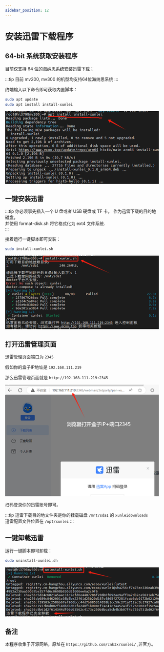 ```yaml
---
sidebar_position: 12
---
```


# 安装迅雷下载程序

  

## 64-bit 系统获取安装程序

目前仅支持 64 位的海纳思系统安装迅雷下载；    

:::tip
目前 mv200, mv300 的机型均支持64位海纳思系统
:::

终端输入以下命令即可获取内置脚本：  

```bash
sudo apt update
sudo apt install install-xunlei
```

![](./img/xunlei1.jpg)  


## 一键安装迅雷  

:::tip
你必须事先插入一个 U 盘或者 USB 硬盘或 TF 卡， 作为迅雷下载的目的地磁盘。  
并使用 format-disk.sh 将它格式化为 ext4 文件系统.  
:::

接着运行一键脚本即可安装：  

```bash
sudo install-xunlei.sh
```

![](./img/xunlei2.jpg)  

## 打开迅雷管理页面

迅雷管理页面端口为 `2345`  

假如你的盒子IP地址是 `192.168.111.219`  

那么迅雷管理页面就是 `http://192.168.111.219:2345`  

![](./img/xunlei4.jpg)  

扫码登录你的迅雷账号即可。  

:::tip
迅雷下载目的地文件夹是你的挂载磁盘 `/mnt/sda1` 的 `xunleidownloads`  
迅雷配置文件位置在 `/opt/xunlei`
:::


## 一键卸载迅雷

运行一键脚本即可卸载：  

```bash
sudo uninstall-xunlei.sh
```

![](./img/xunlei3.jpg)  


## 备注

本程序收集于开源网络，原址在 `https://github.com/cnk3x/xunlei/` ,非官方。




